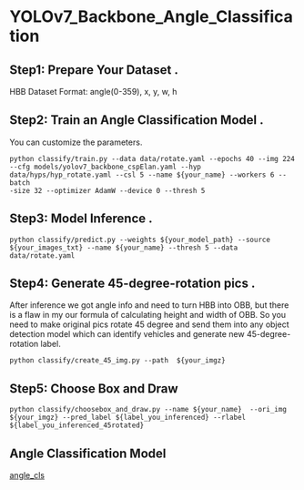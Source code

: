 # YOLOv7_Backbone_Angle_Classification


## Step1: Prepare Your Dataset .
HBB Dataset Format: angle(0-359), x, y, w, h

## Step2: Train an Angle Classification Model .
You can customize the parameters.
```
python classify/train.py --data data/rotate.yaml --epochs 40 --img 224 --cfg models/yolov7_backbone_cspElan.yaml --hyp data/hyps/hyp_rotate.yaml --csl 5 --name ${your_name} --workers 6 --batch
-size 32 --optimizer AdamW --device 0 --thresh 5
```

## Step3: Model Inference .
```
python classify/predict.py --weights ${your_model_path} --source ${your_images_txt} --name ${your_name} --thresh 5 --data data/rotate.yaml
```
## Step4: Generate 45-degree-rotation pics . 
After inference we got angle info and need to turn HBB into OBB, but there is a flaw in my our formula of calculating height and width of OBB.
So you need to make original pics rotate 45 degree and send them into any object detection model which can identify vehicles and generate new 45-degree-rotation label.
```
python classify/create_45_img.py --path  ${your_imgz}
```

## Step5: Choose Box and Draw
```
python classify/choosebox_and_draw.py --name ${your_name}  --ori_img ${your_imgz} --pred_label ${label_you_inferenced} --rlabel ${label_you_inferenced_45rotated}
```

## Angle Classification Model
[angle_cls](https://github.com/junwei9638/YOLOv7_Classification/blob/0b643dff766a03f2714dcc3541a75a525de49486/anlge_cls.pt)
